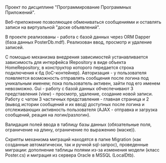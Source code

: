  Проект по дисциплине "Программирование Программных Приложений".
 
 Веб-приложение позволяющее обмениваться сообщениями и оставлять записи на виртуальной "доске объявлений".
 
 В проекте реализованы - работа с базой данных через ORM Dapper (база данных PosterDb.mdf). Реализован ввод, просмотр и удаление записей.
 
 С помощью механизма внедрения зависимостей устанавливается зависимость для интерфейса IRepository в виде объекта HomeRepository, в конструктор которого передается строка подключения к бд (IoC-контейнер).
 Авторизация  - у пользователя появляется возможность отправлять сообщения после логина под уникальным именем; пока пользователь активен, зайти под его именем невозможно.
Gui - работу с базой данных обчеспечивают 3 представления (view) - просмотр, удаление, создание новой записи. Работу с чатом 3 частичных представления - главная страница и 2 (вывод истории сообщений и их ввод) доступных после логина и отслеживающих активность пользователя (AJAX - отправка и загрузка сообщений, реация на логин/разлогин).

Валидация полей ввода в таблицу базы данных (обязательные поля, ограничение на длину, ограничение по выражению (маске)).

Скрипты механизма миграций находятся в папке Migration (как созданные автоматически, так и ручной sql-запрос), проведенные миграции: дополнение таблицы полями из-за изменения модели (класс Poster.cs) и миграция из сервера Oracle  в MSSQL (LocalDtb).
